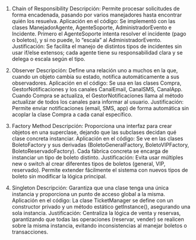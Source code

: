 1. Chain of Responsibility
Descripción: Permite procesar solicitudes de forma encadenada, pasando por varios manejadores hasta encontrar quién los resuelva.
Aplicación en el código: Se implementó con las clases ManejadorAgente, AgenteSoporte, AdministradorEvento e Incidente. Primero el AgenteSoporte intenta resolver el incidente (pago o boletos), y si no puede, lo “escala” al AdministradorEvento.
Justificación: Se facilita el manejo de distintos tipos de incidentes sin usar if/else extensos; cada agente tiene su responsabilidad clara y se delega o escala según el tipo.

2. Observer
Descripción: Define una relación uno a muchos en la que, cuando un objeto cambia su estado, notifica automáticamente a sus observadores.
Aplicación en el código: Se usa en las clases Compra, GestorNotificaciones y los canales CanalEmail, CanalSMS, CanalApp. Cuando Compra se actualiza, el GestorNotificaciones llama al método actualizar de todos los canales para informar al usuario.
Justificación: Permite enviar notificaciones (email, SMS, app) de forma automática sin acoplar la clase Compra a cada canal específico.

3. Factory Method
Descripción: Proporciona una interfaz para crear objetos en una superclase, dejando que las subclases decidan qué clase concreta instanciar.
Aplicación en el código: Se ve en las clases BoletoFactory y sus derivadas (BoletoGeneralFactory, BoletoVIPFactory, BoletoReservadoFactory). Cada fábrica concreta se encarga de instanciar un tipo de boleto distinto.
Justificación: Evita usar múltiples new o switch al crear diferentes tipos de boletos (general, VIP, reservado). Permite extender fácilmente el sistema con nuevos tipos de boleto sin modificar la lógica principal.

4. Singleton
Descripción: Garantiza que una clase tenga una única instancia y proporciona un punto de acceso global a la misma.
Aplicación en el código: La clase TicketManager se define con un constructor privado y un método estático getInstance(), asegurando una sola instancia.
Justificación: Centraliza la lógica de venta y reservas, garantizando que todas las operaciones (reservar, vender) se realicen sobre la misma instancia, evitando inconsistencias al manejar boletos o transacciones.
